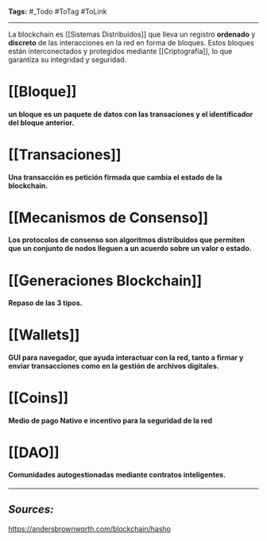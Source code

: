 **Tags:** #_Todo
#ToTag #ToLink 
- - -

La blockchain es [[Sistemas Distribuidos]] que lleva un registro **ordenado** y **discreto** de las interacciones en la red en forma de bloques. Estos bloques están interconectados y protegidos mediante [[Criptografía]], lo que garantiza su integridad y seguridad.

# [[Bloque]]
#### un bloque es un paquete de datos con las transaciones y el identificador del bloque anterior.
# [[Transaciones]]
#### Una transacción es petición firmada que cambia el estado de la blockchain.

# [[Mecanismos de Consenso]]
#### Los protocolos de consenso son algoritmos distribuidos que permiten que un conjunto de nodos lleguen a un acuerdo sobre un valor o estado.

#  [[Generaciones Blockchain]]
#### Repaso de las 3 tipos.

# [[Wallets]]
#### GUI para navegador, que ayuda interactuar con la red, tanto a  firmar y enviar transacciones como en la gestión de archivos digitales.

# [[Coins]]
#### Medio de pago **Nativo** e incentivo para la seguridad de la red

# [[DAO]]
#### Comunidades autogestionadas mediante contratos inteligentes.  

- - - 
## ***Sources:***
https://andersbrownworth.com/blockchain/hasho